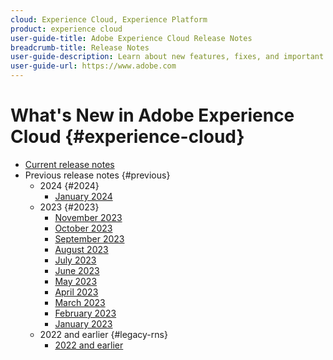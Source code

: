```yaml
---
cloud: Experience Cloud, Experience Platform
product: experience cloud
user-guide-title: Adobe Experience Cloud Release Notes
breadcrumb-title: Release Notes
user-guide-description: Learn about new features, fixes, and important notices in Adobe Experience Cloud and Experience Platform.
user-guide-url: https://www.adobe.com
---
```


# What's New in Adobe Experience Cloud {#experience-cloud}

+ [Current release notes](current.md)
+ Previous release notes {#previous}
  + 2024 {#2024}
    + [January 2024](c-legacy-releases/2024/01112023.md)    
  + 2023 {#2023}
    + [November 2023](c-legacy-releases/2023/10252023.md)
    + [October 2023](c-legacy-releases/2023/10042023.md)    
    + [September 2023](c-legacy-releases/2023/09132023.md)
    + [August 2023](c-legacy-releases/2023/08092023.md)  
    + [July 2023](c-legacy-releases/2023/07122023.md)
    + [June 2023](c-legacy-releases/2023/06072023.md)   
    + [May 2023](c-legacy-releases/2023/05102023.md)
    + [April 2023](c-legacy-releases/2023/04122023.md)
    + [March 2023](c-legacy-releases/2023/03082023.md)
    + [February 2023](c-legacy-releases/2023/02082023.md)  
    + [January 2023](c-legacy-releases/2023/01112023.md)    
  + 2022 and earlier {#legacy-rns}
    + [2022 and earlier](c-legacy-releases/2022-earlier.md)
